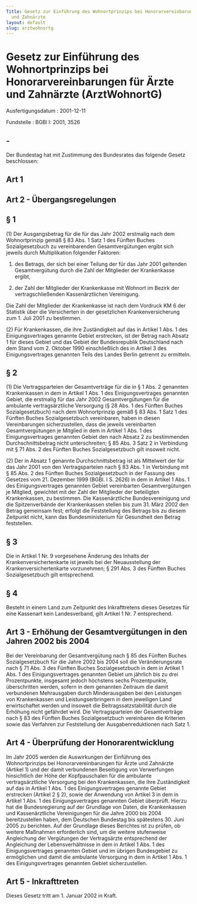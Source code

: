 ```yaml
---
Title: Gesetz zur Einführung des Wohnortprinzips bei Honorarvereinbarungen für Ärzte
  und Zahnärzte
layout: default
slug: arztwohnortg
---
```


# Gesetz zur Einführung des Wohnortprinzips bei Honorarvereinbarungen für Ärzte und Zahnärzte (ArztWohnortG)

Ausfertigungsdatum
:   2001-12-11

Fundstelle
:   BGBl I: 2001, 3526



## -

Der Bundestag hat mit Zustimmung des Bundesrates das folgende Gesetz
beschlossen:


## Art 1



## Art 2 - Übergangsregelungen



## § 1

(1) Der Ausgangsbetrag für die für das Jahr 2002 erstmalig nach dem
Wohnortprinzip gemäß § 83 Abs. 1 Satz 1 des Fünften Buches
Sozialgesetzbuch zu vereinbarenden Gesamtvergütungen ergibt sich
jeweils durch Multiplikation folgender Faktoren:

1.  des Betrags, der sich bei einer Teilung der für das Jahr 2001
    geltenden Gesamtvergütung durch die Zahl der Mitglieder der
    Krankenkasse ergibt,


2.  der Zahl der Mitglieder der Krankenkasse mit Wohnort im Bezirk der
    vertragschließenden Kassenärztlichen Vereinigung.



Die Zahl der Mitglieder der Krankenkasse ist nach dem Vordruck KM 6
der Statistik über die Versicherten in der gesetzlichen
Krankenversicherung zum 1. Juli 2001 zu bestimmen.

(2) Für Krankenkassen, die ihre Zuständigkeit auf das in Artikel 1
Abs. 1 des Einigungsvertrages genannte Gebiet erstrecken, ist der
Betrag nach Absatz 1 für dieses Gebiet und das Gebiet der
Bundesrepublik Deutschland nach dem Stand vom 2. Oktober 1990
einschließlich des in Artikel 3 des Einigungsvertrages genannten Teils
des Landes Berlin getrennt zu ermitteln.


## § 2

(1) Die Vertragsparteien der Gesamtverträge für die in § 1 Abs. 2
genannten Krankenkassen in dem in Artikel 1 Abs. 1 des
Einigungsvertrages genannten Gebiet, die erstmalig für das Jahr 2002
Gesamtvergütungen für die ambulante vertragsärztliche Versorgung (§ 28
Abs. 1 des Fünften Buches Sozialgesetzbuch) nach dem Wohnortprinzip
gemäß § 83 Abs. 1 Satz 1 des Fünften Buches Sozialgesetzbuch
vereinbaren, haben in diesen Vereinbarungen sicherzustellen, dass die
jeweils vereinbarten Gesamtvergütungen je Mitglied in dem in Artikel 1
Abs. 1 des Einigungsvertrages genannten Gebiet den nach Absatz 2 zu
bestimmenden Durchschnittsbetrag nicht unterschreiten; § 85 Abs. 3
Satz 2 in Verbindung mit § 71 Abs. 2 des Fünften Buches
Sozialgesetzbuch gilt insoweit nicht.

(2) Der in Absatz 1 genannte Durchschnittsbetrag ist als Mittelwert
der für das Jahr 2001 von den Vertragsparteien nach § 83 Abs. 1 in
Verbindung mit § 85 Abs. 2 des Fünften Buches Sozialgesetzbuch in der
Fassung des Gesetzes vom 21. Dezember 1999 (BGBl. I S. 2626) in dem in
Artikel 1 Abs. 1 des Einigungsvertrages genannten Gebiet vereinbarten
Gesamtvergütungen je Mitglied, gewichtet mit der Zahl der Mitglieder
der beteiligten Krankenkassen, zu bestimmen. Die Kassenärztliche
Bundesvereinigung und die Spitzenverbände der Krankenkassen stellen
bis zum 31. März 2002 den Betrag gemeinsam fest; erfolgt die
Feststellung des Betrags bis zu diesem Zeitpunkt nicht, kann das
Bundesministerium für Gesundheit den Betrag feststellen.


## § 3

Die in Artikel 1 Nr. 9 vorgesehene Änderung des Inhalts der
Krankenversichertenkarte ist jeweils bei der Neuausstellung der
Krankenversichertenkarte vorzunehmen; § 291 Abs. 3 des Fünften Buches
Sozialgesetzbuch gilt entsprechend.


## § 4

Besteht in einem Land zum Zeitpunkt des Inkrafttretens dieses Gesetzes
für eine Kassenart kein Landesverband, gilt Artikel 1 Nr. 7
entsprechend.


## Art 3 - Erhöhung der Gesamtvergütungen in den Jahren 2002 bis 2004

Bei der Vereinbarung der Gesamtvergütung nach § 85 des Fünften Buches
Sozialgesetzbuch für die Jahre 2002 bis 2004 soll die Veränderungsrate
nach § 71 Abs. 3 des Fünften Buches Sozialgesetzbuch in dem in Artikel
1 Abs. 1 des Einigungsvertrages genannten Gebiet um jährlich bis zu
drei Prozentpunkte, insgesamt jedoch höchstens sechs Prozentpunkte,
überschritten werden, sofern in dem genannten Zeitraum die damit
verbundenen Mehrausgaben durch Minderausgaben bei den Leistungen von
Krankenkassen und Leistungserbringern in dem jeweiligen Land
erwirtschaftet werden und insoweit die Beitragssatzstabilität durch
die Erhöhung nicht gefährdet wird. Die Vertragsparteien der
Gesamtverträge nach § 83 des Fünften Buches Sozialgesetzbuch
vereinbaren die Kriterien sowie das Verfahren zur Feststellung der
Ausgabenreduktionen nach Satz 1.


## Art 4 - Überprüfung der Honorarentwicklung

Im Jahr 2005 werden die Auswirkungen der Einführung des
Wohnortprinzips bei Honorarvereinbarungen für Ärzte und Zahnärzte
(Artikel 1) und der damit verbundenen Beseitigung von Verwerfungen
hinsichtlich der Höhe der Kopfpauschalen für die ambulante
vertragsärztliche Versorgung bei den Krankenkassen, die ihre
Zuständigkeit auf das in Artikel 1 Abs. 1 des Einigungsvertrages
genannte Gebiet erstrecken (Artikel 2 § 2), sowie der Anwendung von
Artikel 3 in dem in Artikel 1 Abs. 1 des Einigungsvertrages genannten
Gebiet überprüft. Hierzu hat die Bundesregierung auf der Grundlage von
Daten, die Krankenkassen und Kassenärztliche Vereinigungen für die
Jahre 2000 bis 2004 bereitzustellen haben, dem Deutschen Bundestag bis
spätestens 30. Juni 2005 zu berichten. Auf der Grundlage dieses
Berichtes ist zu prüfen, ob weitere Maßnahmen erforderlich sind, um
die weitere stufenweise Angleichung der Vergütungen der Vertragsärzte
entsprechend der Angleichung der Lebensverhältnisse in dem in Artikel
1 Abs. 1 des Einigungsvertrages genannten Gebiet und im übrigen
Bundesgebiet zu ermöglichen und damit die ambulante Versorgung in dem
in Artikel 1 Abs. 1 des Einigungsvertrages genannten Gebiet
sicherzustellen.


## Art 5 - Inkrafttreten

Dieses Gesetz tritt am 1. Januar 2002 in Kraft.

